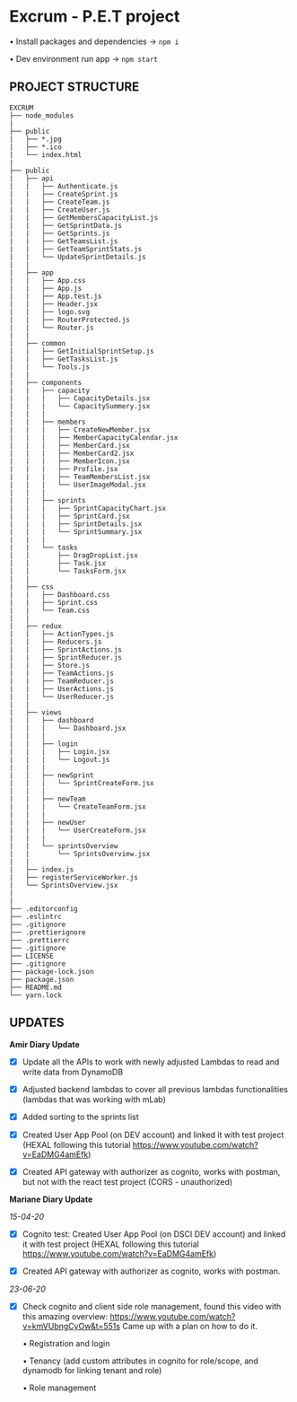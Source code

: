 # Excrum - P.E.T project

&bull; Install packages and dependencies &rarr; `npm i`

&bull; Dev environment run app &rarr; `npm start`

## PROJECT STRUCTURE

```
EXCRUM
├── node_modules
|
├── public
|   ├── *.jpg
|   ├── *.ico
|   └── index.html
|
├── public
|   ├── api
|   |   ├── Authenticate.js
|   |   ├── CreateSprint.js
|   |   ├── CreateTeam.js
|   |   ├── CreateUser.js
|   |   ├── GetMembersCapacityList.js
|   |   ├── GetSprintData.js
|   |   ├── GetSprints.js
|   |   ├── GetTeamsList.js
|   |   ├── GetTeamSprintStats.js
|   |   └── UpdateSprintDetails.js
|   |
|   ├── app
|   |   ├── App.css
|   |   ├── App.js
|   |   ├── App.test.js
|   |   ├── Header.jsx
|   |   ├── logo.svg
|   |   ├── RouterProtected.js
|   |   └── Router.js
|   |
|   ├── common
|   |   ├── GetInitialSprintSetup.js
|   |   ├── GetTasksList.js
|   |   └── Tools.js
|   |
|   ├── components
|   |   ├── capacity
|   |   |   ├── CapacityDetails.jsx
|   |   |   └── CapacitySummery.jsx
|   |   |
|   |   ├── members
|   |   |   ├── CreateNewMember.jsx
|   |   |   ├── MemberCapacityCalendar.jsx
|   |   |   ├── MemberCard.jsx
|   |   |   ├── MemberCard2.jsx
|   |   |   ├── MemberIcon.jsx
|   |   |   ├── Profile.jsx
|   |   |   ├── TeamMembersList.jsx
|   |   |   └── UserImageModal.jsx
|   |   |
|   |   ├── sprints
|   |   |   ├── SprintCapacityChart.jsx
|   |   |   ├── SprintCard.jsx
|   |   |   ├── SprintDetails.jsx
|   |   |   └── SprintSummary.jsx
|   |   |
|   |   └── tasks
|   |       ├── DragDropList.jsx
|   |       ├── Task.jsx
|   |       └── TasksForm.jsx
|   |
|   ├── css
|   |   ├── Dashboard.css
|   |   ├── Sprint.css
|   |   └── Team.css
|   |
|   ├── redux
|   |   ├── ActionTypes.js
|   |   ├── Reducers.js
|   |   ├── SprintActions.js
|   |   ├── SprintReducer.js
|   |   ├── Store.js
|   |   ├── TeamActions.js
|   |   ├── TeamReducer.js
|   |   ├── UserActions.js
|   |   └── UserReducer.js
|   |
|   ├── views
|   |   ├── dashboard
|   |   |   └── Dashboard.jsx
|   |   |
|   |   ├── login
|   |   |   ├── Login.jsx
|   |   |   └── Logout.js
|   |   |
|   |   ├── newSprint
|   |   |   └── SprintCreateForm.jsx
|   |   |
|   |   ├── newTeam
|   |   |   └── CreateTeamForm.jsx
|   |   |
|   |   ├── newUser
|   |   |   └── UserCreateForm.jsx
|   |   |
|   |   └── sprintsOverview
|   |       └── SprintsOverview.jsx
|   |
|   ├── index.js
|   ├── registerServiceWorker.js
|   └── SprintsOverview.jsx
|
|
├── .editorconfig
├── .eslintrc
├── .gitignore
├── .prettierignore
├── .prettierrc
├── .gitignore
├── LICENSE
├── .gitignore
├── package-lock.json
├── package.json
├── README.md
└── yarn.lock
```



## UPDATES

<b>Amir Diary Update </b>
- [x] Update all the APIs to work with newly adjusted Lambdas to read and write data from DynamoDB

- [x]  Adjusted backend lambdas to cover all previous lambdas functionalities (lambdas that was working with mLab)

- [x] Added sorting to the sprints list

- [x] Created User App Pool (on DEV account) and linked it with test project (HEXAL following this tutorial https://www.youtube.com/watch?v=EaDMG4amEfk)

- [x] Created API gateway with authorizer as cognito, works with postman, but not with the react test project (CORS - unauthorized)


<b> Mariane Diary Update </b>

<i> 15-04-20 </i>

- [x] Cognito test: Created User App Pool (on DSCI DEV account) and linked it with test project (HEXAL following this tutorial https://www.youtube.com/watch?v=EaDMG4amEfk)

- [x]  Created API gateway with authorizer as cognito, works with postman.

<i> 23-06-20 </i>

- [x] Check cognito and client side role management, found this video with this amazing overview: https://www.youtube.com/watch?v=kmVUbngCyOw&t=551s
Came up with a plan on how to do it.

    &bull; Registration and login

    &bull; Tenancy (add custom attributes in cognito for role/scope, and dynamodb for linking tenant and role)

    &bull; Role management

